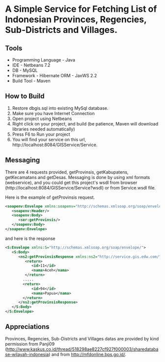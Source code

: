 A Simple Service for Fetching List of Indonesian Provinces, Regencies, Sub-Districts and Villages.
===================

Tools
-------------------
* Programming Language - Java
* IDE - Netbeans 7.2
* DB - MySQL
* Framework - Hibernate ORM - JaxWS 2.2
* Build Tool - Maven

How to Build
-------------------
1. Restore dbgis.sql into existing MySql database.
2. Make sure you have Internet Connection
3. Open project using Netbeans
4. Right click on your project, and build 
    (be patience, Maven will download libraries needed automatically)
5. Press F6 to Run your project
6. You will find your service on this url, http://localhost:8084/GISService/Service.

Messaging
--------------------
There are 4 requests provided, getProvinsis, getKabupatens, getKecamatans and getDesas. Messaging is done by using xml formats (webservice), and you could get this project's wsdl from  browser (http://localhost:8084/GISService/Service?wsdl) or from Service.wsdl file.

Here is the example of getProvinsis request.

```xml
<soapenv:Envelope xmlns:soapenv="http://schemas.xmlsoap.org/soap/envelope/" xmlns:ser="http://service.gis.edw.com/">
   <soapenv:Header/>
   <soapenv:Body>
      <ser:getProvinsis/>
   </soapenv:Body>
</soapenv:Envelope>
```

and here is the response
```xml
<S:Envelope xmlns:S="http://schemas.xmlsoap.org/soap/envelope/">
   <S:Body>
      <ns2:getProvinsisResponse xmlns:ns2="http://service.gis.edw.com/">
         <return>
            <id>11</id>
            <nama>Aceh</nama>
         </return>     
		.....		 
		<return>
            <id>94</id>
            <nama>Papua</nama>
		</return>
      </ns2:getProvinsisResponse>
   </S:Body>
</S:Envelope>
```

Appreciations
--------------------
Provinces, Regencies, Sub-Districts and Villages datas are provided by kind permission from Panji09 (http://www.kaskus.co.id/thread/518298ae8227cf927f000003/sharedatabase-wilayah-indonesia) and from http://mfdonline.bps.go.id/.